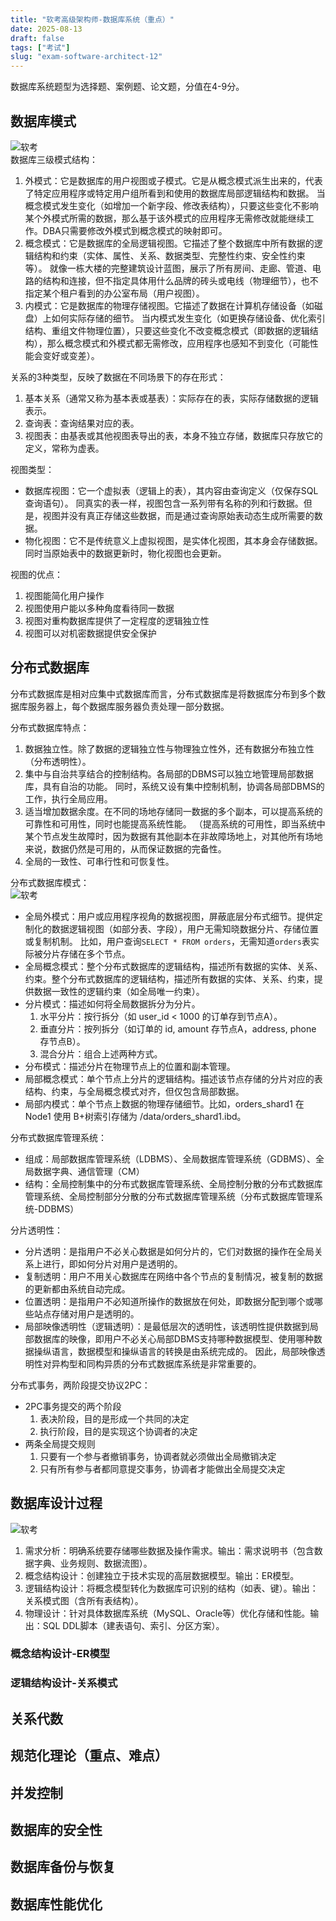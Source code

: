 ```yaml
---
title: "软考高级架构师-数据库系统（重点）"
date: 2025-08-13
draft: false
tags: ["考试"]
slug: "exam-software-architect-12"
---
```



数据库系统题型为选择题、案例题、论文题，分值在4-9分。

## 数据库模式
![软考](/posts/annex/images/essays/软考-141.png)<br>
数据库三级模式结构：
1. 外模式：它是数据库的用户视图或子模式。它是从概念模式派生出来的，代表了特定应用程序或特定用户组所看到和使用的数据库局部逻辑结构和数据。
当概念模式发生变化（如增加一个新字段、修改表结构），只要这些变化不影响某个外模式所需的数据，那么基于该外模式的应用程序无需修改就能继续工作。DBA只需要修改外模式到概念模式的映射即可。
2. 概念模式：它是数据库的全局逻辑视图。它描述了整个数据库中所有数据的逻辑结构和约束（实体、属性、关系、数据类型、完整性约束、安全性约束等）。
就像一栋大楼的完整建筑设计蓝图，展示了所有房间、走廊、管道、电路的结构和连接，但不指定具体用什么品牌的砖头或电线（物理细节），也不指定某个租户看到的办公室布局（用户视图）。
3. 内模式：它是数据库的物理存储视图。它描述了数据在计算机存储设备（如磁盘）上如何实际存储的细节。
当内模式发生变化（如更换存储设备、优化索引结构、重组文件物理位置），只要这些变化不改变概念模式（即数据的逻辑结构），那么概念模式和外模式都无需修改，应用程序也感知不到变化（可能性能会变好或变差）。

关系的3种类型，反映了数据在不同场景下的存在形式：
1. 基本关系（通常又称为基本表或基表）：实际存在的表，实际存储数据的逻辑表示。
2. 查询表：查询结果对应的表。
3. 视图表：由基表或其他视图表导出的表，本身不独立存储，数据库只存放它的定义，常称为虚表。

视图类型：
- 数据库视图：它一个虚拟表（逻辑上的表），其内容由查询定义（仅保存SQL查询语句）。
同真实的表一样，视图包含一系列带有名称的列和行数据。但是，视图并没有真正存储这些数据，而是通过查询原始表动态生成所需要的数据。
- 物化视图：它不是传统意义上虚拟视图，是实体化视图，其本身会存储数据。同时当原始表中的数据更新时，物化视图也会更新。

视图的优点：
1. 视图能简化用户操作
2. 视图使用户能以多种角度看待同一数据
3. 视图对重构数据库提供了一定程度的逻辑独立性
4. 视图可以对机密数据提供安全保护

## 分布式数据库
分布式数据库是相对应集中式数据库而言，分布式数据库是将数据库分布到多个数据库服务器上，每个数据库服务器负责处理一部分数据。

分布式数据库特点：
1. 数据独立性。除了数据的逻辑独立性与物理独立性外，还有数据分布独立性（分布透明性）。
2. 集中与自治共享结合的控制结构。各局部的DBMS可以独立地管理局部数据库，具有自治的功能。
同时，系统又设有集中控制机制，协调各局部DBMS的工作，执行全局应用。
3. 适当增加数据余度。在不同的场地存储同一数据的多个副本，可以提高系统的可靠性和可用性，同时也能提高系统性能。
（提高系统的可用性，即当系统中某个节点发生故障时，因为数据有其他副本在非故障场地上，对其他所有场地来说，数据仍然是可用的，从而保证数据的完备性。
4. 全局的一致性、可串行性和可恢复性。

分布式数据库模式：<br>
![软考](/posts/annex/images/essays/软考-142.png)<br>
- 全局外模式：用户或应用程序视角的数据视图，屏蔽底层分布式细节。提供定制化的数据逻辑视图（如部分表、字段），用户无需知晓数据分片、存储位置或复制机制。
比如，用户查询`SELECT * FROM orders`，无需知道`orders`表实际被分片存储在多个节点。
- 全局概念模式：整个分布式数据库的逻辑结构，描述所有数据的实体、关系、约束。整个分布式数据库的逻辑结构，描述所有数据的实体、关系、约束，提供数据一致性的逻辑约束（如全局唯一约束）。
- 分片模式：描述如何将全局数据拆分为分片。
  1. 水平分片：按行拆分（如 user_id < 1000 的订单存到节点A）。
  2. 垂直分片：按列拆分（如订单的 id, amount 存节点A，address, phone 存节点B）。
  3. 混合分片：组合上述两种方式。
- 分布模式：描述分片在物理节点上的位置和副本管理。
- 局部概念模式：单个节点上分片的逻辑结构。描述该节点存储的分片对应的表结构、约束，与全局概念模式对齐，但仅包含局部数据。
- 局部内模式：单个节点上数据的物理存储细节。比如，orders_shard1 在 Node1 使用 B+树索引存储为 /data/orders_shard1.ibd。


分布式数据库管理系统：
- 组成：局部数据库管理系统（LDBMS）、全局数据库管理系统（GDBMS）、全局数据字典、通信管理（CM）
- 结构：全局控制集中的分布式数据库管理系统、全局控制分散的分布式数据库管理系统、全局控制部分分散的分布式数据库管理系统（分布式数据库管理系统-DDBMS）


分片透明性：
- 分片透明：是指用户不必关心数据是如何分片的，它们对数据的操作在全局关系上进行，即如何分片对用户是透明的。
- 复制透明：用户不用关心数据库在网络中各个节点的复制情况，被复制的数据的更新都由系统自动完成。
- 位置透明：是指用户不必知道所操作的数据放在何处，即数据分配到哪个或哪些站点存储对用户是透明的。
- 局部映像透明性（逻辑透明）：是最低层次的透明性，该透明性提供数据到局部数据库的映像，即用户不必关心局部DBMS支持哪种数据模型、使用哪种数据操纵语言，数据模型和操纵语言的转换是由系统完成的。
因此，局部映像透明性对异构型和同构异质的分布式数据库系统是非常重要的。


分布式事务，两阶段提交协议2PC：
- 2PC事务提交的两个阶段
  1. 表决阶段，目的是形成一个共同的决定
  2. 执行阶段，目的是实现这个协调者的决定
- 两条全局提交规则
  1. 只要有一个参与者撤销事务，协调者就必须做出全局撤销决定
  2. 只有所有参与者都同意提交事务，协调者才能做出全局提交决定

## 数据库设计过程
![软考](/posts/annex/images/essays/软考-143.png)<br>
1. 需求分析：明确系统要存储哪些数据及操作需求。输出：需求说明书（包含数据字典、业务规则、数据流图）。
2. 概念结构设计：创建独立于技术实现的高层数据模型。输出：ER模型。
3. 逻辑结构设计：将概念模型转化为数据库可识别的结构（如表、键）。输出：关系模式图（含所有表结构）。
4. 物理设计：针对具体数据库系统（MySQL、Oracle等）优化存储和性能。输出：SQL DDL脚本（建表语句、索引、分区方案）。



### 概念结构设计-ER模型
### 逻辑结构设计-关系模式



## 关系代数
## 规范化理论（重点、难点）


## 并发控制
## 数据库的安全性
## 数据库备份与恢复
## 数据库性能优化

